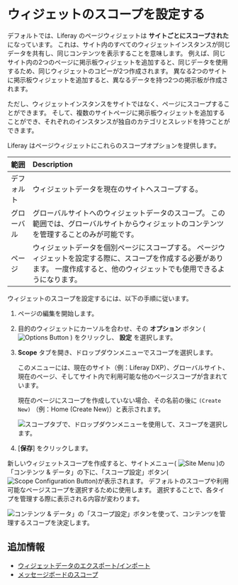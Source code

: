 # ウィジェットのスコープを設定する

デフォルトでは、Liferay のページウィジェットは **サイトごとにスコープされた** になっています。 これは、サイト内のすべてのウィジェットインスタンスが同じデータを共有し、同じコンテンツを表示することを意味します。 例えば、同じサイト内の2つのページに掲示板ウィジェットを追加すると、同じデータを使用するため、同じウィジェットのコピーが2つ作成されます。 異なる2つのサイトに掲示板ウィジェットを追加すると、異なるデータを持つ2つの掲示板が作成されます。

ただし、ウィジェットインスタンスをサイトではなく、ページにスコープすることができます。 そして、複数のサイトページに掲示板ウィジェットを追加することができ、それぞれのインスタンスが独自のカテゴリとスレッドを持つことができます。

Liferay はページウィジェットにこれらのスコープオプションを提供します。

| 範囲    | Description                                                                                |
|:----- |:------------------------------------------------------------------------------------------ |
| デフォルト | ウィジェットデータを現在のサイトへスコープする。                                                                   |
| グローバル | グローバルサイトへのウィジェットデータのスコープ。 この範囲では、グローバルサイトからウィジェットのコンテンツを管理することのみが可能です。                     |
| ページ   | ウィジェットデータを個別ページにスコープする。 ページウィジェットを設定する際に、スコープを作成する必要があります。 一度作成すると、他のウィジェットでも使用できるようになります。 |

ウィジェットのスコープを設定するには、以下の手順に従います。

1. ページの編集を開始します。

1. 目的のウィジェットにカーソルを合わせ、その **オプション** ボタン ( ![Options Button](../../../../images/icon-app-options.png) ) をクリックし、 **設定** を選択します。

1. **Scope** タブを開き、ドロップダウンメニューでスコープを選択します。

   このメニューには、現在のサイト（例：Liferay DXP）、グローバルサイト、現在のページ、そしてサイト内で利用可能な他のページスコープが含まれています。

   現在のページにスコープを作成していない場合、その名前の後に `(Create New)` （例：Home (Create New)）と表示されます。

   ![スコープタブで、ドロップダウンメニューを使用して、スコープを選択します。](./setting-widget-scopes/images/01.png)

1. [**保存**] をクリックします。

新しいウィジェットスコープを作成すると、サイトメニュー( ![Site Menu](../../../../images/icon-product-menu.png) )の「コンテンツ & データ」の下に、「スコープ設定」ボタン(![Scope Configuration Button](../../../../images/icon-cog.png))が表示されます。 デフォルトのスコープや利用可能なページスコープを選択するために使用します。 選択することで、各タイプを管理する際に表示される内容が変わります。

![コンテンツ & データ」の「スコープ設定」ボタンを使って、コンテンツを管理するスコープを決定します。](./setting-widget-scopes/images/02.png)

## 追加情報

* [ウィジェットデータのエクスポート/インポート](./exporting-importing-widget-data.md)
* [メッセージボードのスコープ](../../../../collaboration-and-social/message-boards/user-guide/scoping-your-message-boards.md)
